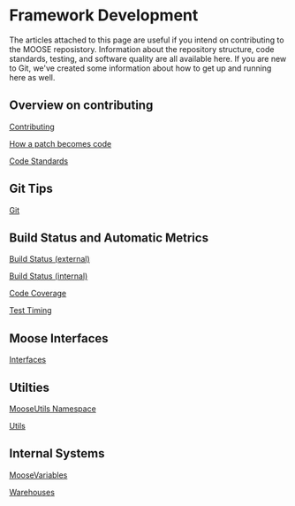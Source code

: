 # Framework Development

The articles attached to this page are useful if you intend on contributing to the MOOSE reposistory. Information about the repository
structure, code standards, testing, and software quality are all available here. If you are new to Git, we've created some information
about how to get up and running here as well.

## Overview on contributing

[Contributing](framework_development/contributing.md)

[How a patch becomes code](framework_development/patch_to_code.md)

[Code Standards](code_standards.md)

## Git Tips

[Git](git.md)

## Build Status and Automatic Metrics

[Build Status (external)](https://civet.inl.gov)

[Build Status (internal)](https://moosebuild.inl.gov)

[Code Coverage](http://mooseframework.com/docs/coverage/moose/)

[Test Timing](http://mooseframework.org/docs/timing/)

## Moose Interfaces

[Interfaces](framework_development/interfaces/index.md)


## Utilties

[MooseUtils Namespace](moose_utils.md)

[Utils](utils/index.md)


## Internal Systems

[MooseVariables](moose_variables.md)

[Warehouses](/warehouses.md)
